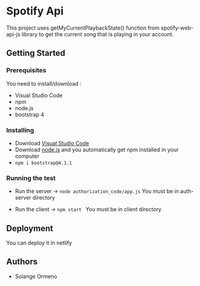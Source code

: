 # Spotify Api

This project uses getMyCurrentPlaybackState() function from spotify-web-api-js library to get 
the current song that is playing in your account.

## Getting Started

  ### Prerequisites 

  You need to install/download :

  - Visual Studio Code
  -  npm
  -  node.js
  - bootstrap 4

  ### Installing

  - Download [Visual Studio Code](https://code.visualstudio.com)
  - Download [node.js](https://nodejs.org/en/download/) and you automatically get npm installed
  in your computer
  - ```npm i bootstrap@4.1.1 ```


  ### Running the test

  - Run the server -> ```node authorization_code/app.js```
    You must be in auth-server directory

  - Run the client ->  ```npm start ```
    You must be in client directory

## Deployment
  
  You can deploy it in netlify 
  
## Authors
  - Solange Ormeno
